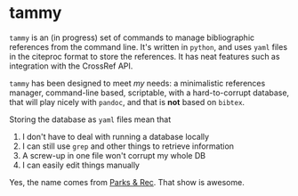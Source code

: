 tammy
=====

`tammy` is an (in progress) set of commands to manage bibliographic references
from the command line. It's written in `python`, and uses `yaml` files in
the citeproc format to store the references. It has neat features such as
integration with the CrossRef API.

`tammy` has been designed to meet *my* needs: a minimalistic references
manager, command-line based, scriptable, with a hard-to-corrupt database,
that will play nicely with `pandoc`, and that is **not** based on `bibtex`.

Storing the database as `yaml` files mean that

1. I don't have to deal with running a database locally
2. I can still use `grep` and other things to retrieve information
3. A screw-up in one file won't corrupt my whole DB
4. I can easily edit things manually

Yes, the name comes from [Parks & Rec][pr]. That show is awesome.

[pr]: http://www.imdb.com/title/tt1266020/

